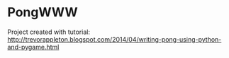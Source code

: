# PongWWW

Project created with tutorial: http://trevorappleton.blogspot.com/2014/04/writing-pong-using-python-and-pygame.html
